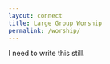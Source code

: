 ```yaml
---
layout: connect
title: Large Group Worship
permalink: /worship/
---
```


I need to write this still.
